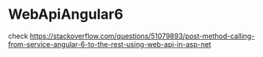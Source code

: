 # WebApiAngular6


check
https://stackoverflow.com/questions/51079893/post-method-calling-from-service-angular-6-to-the-rest-using-web-api-in-asp-net
